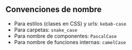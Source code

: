 ## Convenciones de nombre

- Para estilos (clases en CSS) y urls: `kebab-case`
- Para carpetas: `snake_case`
- Para nombre de componentes: `PascalCase`
- Para nombre de funciones internas: `camelCase`
